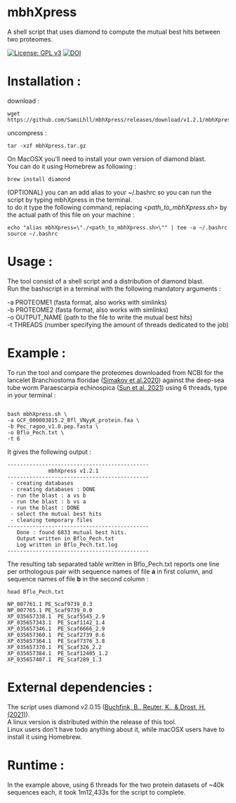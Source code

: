  
 # mbhXpress
  
A shell script that uses diamond to compute the mutual best hits between two proteomes.  

[![License: GPL v3](https://img.shields.io/badge/License-GPLv3-blue.svg)](https://www.gnu.org/licenses/gpl-3.0)
[![DOI](https://zenodo.org/badge/555896555.svg)](https://zenodo.org/badge/latestdoi/555896555)

# Installation :

download :
```{bash}
wget https://github.com/SamiLhll/mbhXpress/releases/download/v1.2.1/mbhXpress.tar.gz
```
uncompress :
```{bash}
tar -xzf mbhXpress.tar.gz
```
On MacOSX you'll need to install your own version of diamond blast.   
You can do it using Homebrew as following :
```{bash}
brew install diamond
```
(OPTIONAL) you can an add alias to your ~/.bashrc so you can run the script by typing mbhXpress in the terminal.   
to do it type the following command, replacing *<path_to_mbhXpress.sh>* by the actual path of this file on your machine :
```{bash}
echo "alias mbhXpress=\"./<path_to_mbhXpress.sh>\"" | tee -a ~/.bashrc
source ~/.bashrc
```


# Usage : 

The tool consist of a shell script and a distribution of diamond blast.   
Run the bashscript in a terminal with the following mandatory arguments :   

-a PROTEOME1 (fasta format, also works with simlinks)   
-b PROTEOME2 (fasta format, also works with simlinks)   
-o OUTPUT_NAME (path to the file to write the mutual best hits)   
-t THREADS (number specifying the amount of threads dedicated to the job)   

# Example : 

To run the tool and compare the proteomes downloaded from NCBI for the lancelet Branchiostoma floridae ([Simakov et al.2020](https://doi.org/10.1038/s41559-020-1156-z)) against the deep-sea tube worm Paraescarpia echinospica ([Sun et al. 2021](https://doi.org/10.1093/molbev/msab203)) using 6 threads, type in your terminal :

```{bash}

bash mbhXpress.sh \
-a GCF_000003815.2_Bfl_VNyyK_protein.faa \
-b Pec_ragoo_v1.0.pep.fasta \
-o Bflo_Pech.txt \
-t 6

```

It gives the following output :   

```{bash}
---------------------------------------------
             mbhXpress v1.2.1
---------------------------------------------
 - creating databases
 - creating databases : DONE
 - run the blast : a vs b
 - run the blast : b vs a
 - run the blast : DONE
 - select the mutual best hits
 - cleaning temporary files
---------------------------------------------
   Done : found 6833 mutual best hits.
   Output written in Bflo_Pech.txt
   Log written in Bflo_Pech.txt.log
---------------------------------------------
```

The resulting tab separated table written in Bflo_Pech.txt reports one line per orthologous pair with sequence names of file **a** in first column, and sequence names of file **b** in the second column :

```{bash}
head Bflo_Pech.txt
```

```{bash}
NP_007761.1	PE_Scaf9739_0.3
NP_007765.1	PE_Scaf9739_0.0
XP_035657338.1	PE_Scaf5545_2.9
XP_035657343.1	PE_Scaf1142_1.4
XP_035657346.1	PE_Scaf6666_2.9
XP_035657360.1	PE_Scaf2739_0.6
XP_035657364.1	PE_Scaf7376_3.8
XP_035657370.1	PE_Scaf326_2.2
XP_035657384.1	PE_Scaf12405_1.2
XP_035657407.1	PE_Scaf289_1.3
```


# External dependencies :

The script uses diamond v2.0.15 ([Buchfink, B., Reuter, K., & Drost, H. (2021)](https://doi.org/10.1038/s41592-021-01101-x)).   
A linux version is distributed within the release of this tool.   
Linux users don't have todo anything about it, while macOSX users have to install it using Homebrew.


# Runtime :

In the example above, using 6 threads for the two protein datasets of ~40k sequences each, it took 1m12,433s for the script to complete.

